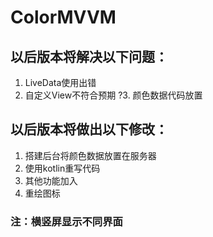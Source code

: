 # ColorMVVM
## 以后版本将解决以下问题：
  1. LiveData使用出错
  2. 自定义View不符合预期
 ?3. 颜色数据代码放置
## 以后版本将做出以下修改：
  1. 搭建后台将颜色数据放置在服务器
  2. 使用kotlin重写代码
  3. 其他功能加入
  4. 重绘图标
 ### 注：横竖屏显示不同界面
